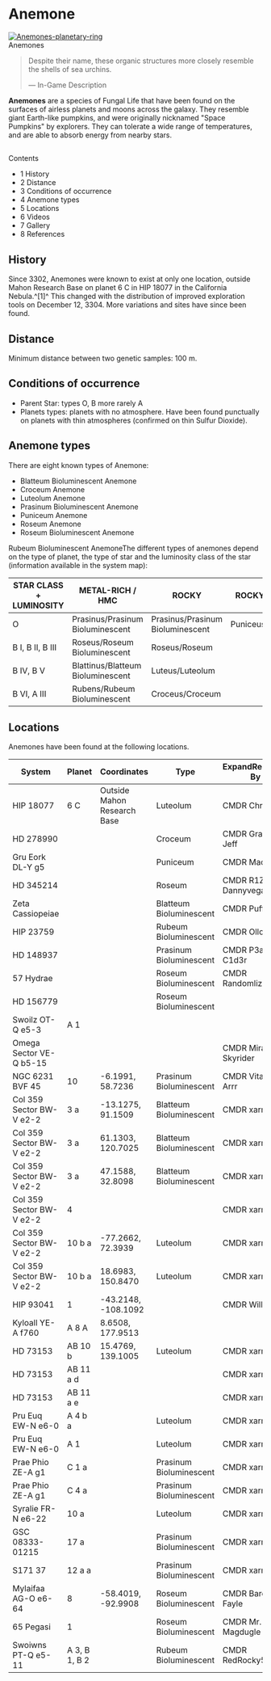 # Anemone
[![Anemones-planetary-ring](https://static.wikia.nocookie.net/elite-dangerous/images/4/45/Anemones-planetary-ring.png/revision/latest/scale-to-width-down/300?cb=20181226192800)](https://static.wikia.nocookie.net/elite-dangerous/images/4/45/Anemones-planetary-ring.png/revision/latest?cb=20181226192800) 	 		 			 		 		 		 			
Anemones
 		 	 

> 
> 
> Despite their name, these organic structures more closely resemble the shells of sea urchins.
> 
> 
> — In-Game Description
> 

**Anemones** are a species of Fungal Life that have been found on the surfaces of airless planets and moons across the galaxy. They resemble giant Earth-like pumpkins, and were originally nicknamed "Space Pumpkins" by explorers. They can tolerate a wide range of temperatures, and are able to absorb energy from nearby stars.

## 

Contents

- 1 History
- 2 Distance
- 3 Conditions of occurrence
- 4 Anemone types
- 5 Locations
- 6 Videos
- 7 Gallery
- 8 References

## History

Since 3302, Anemones were known to exist at only one location, outside Mahon Research Base on planet 6 C in HIP 18077 in the California Nebula.^[1]^ This changed with the distribution of improved exploration tools on December 12, 3304. More variations and sites have since been found.

## Distance

Minimum distance between two genetic samples: 100 m.

## Conditions of occurrence

- Parent Star: types O, B more rarely A
- Planets types: planets with no atmosphere. Have been found punctually on planets with thin atmospheres (confirmed on thin Sulfur Dioxide).

## Anemone types

There are eight known types of Anemone:

- Blatteum Bioluminescent Anemone
- Croceum Anemone
- Luteolum Anemone
- Prasinum Bioluminescent Anemone
- Puniceum Anemone
- Roseum Anemone
- Roseum Bioluminescent Anemone

Rubeum Bioluminescent AnemoneThe different types of anemones depend on the type of planet, the type of star and the luminosity class of the star (information available in the system map):

| STAR CLASS<br>+ LUMINOSITY<br> | METAL-RICH / HMC | ROCKY | ROCKY ICE / ICY |
| --- | --- | --- | --- |
| O | Prasinus/Prasinum Bioluminescent | Prasinus/Prasinum Bioluminescent | Puniceus/Puniceum |
| B I, B II, B III | Roseus/Roseum Bioluminescent | Roseus/Roseum |  |
| B IV, B V | Blattinus/Blatteum Bioluminescent | Luteus/Luteolum |  |
| B VI, A III | Rubens/Rubeum Bioluminescent | Croceus/Croceum |

## Locations

Anemones have been found at the following locations.

| System | Planet | Coordinates | Type | ExpandReported By |
| --- | --- | --- | --- | --- |
| HIP 18077 | 6 C | Outside Mahon Research Base | Luteolum | CMDR Chryco |
| HD 278990 |  |  | Croceum | CMDR Grand Jeff |
| Gru Eork DL-Y g5 |  |  | Puniceum | CMDR Mac1983 |
| HD 345214 |  |  | Roseum | CMDR R1Z Dannyvega |
| Zeta Cassiopeiae |  |  | Blatteum Bioluminescent | CMDR Puffler |
| HIP 23759 |  |  | Rubeum Bioluminescent | CMDR Ollobrains |
| HD 148937 |  |  | Prasinum Bioluminescent | CMDR P3ar C1d3r |
| 57 Hydrae |  |  | Roseum Bioluminescent | CMDR Randomlizard |
| HD 156779 |  |  | Roseum Bioluminescent |  |
| Swoilz OT-Q e5-3 | A 1 |  |  |  |
| Omega Sector VE-Q b5-15 |  |  |  | CMDR Mirakosh Skyrider |
| NGC 6231 BVF 45 | 10 | -6.1991, 58.7236 | Prasinum Bioluminescent | CMDR Vitamin Arrr |
| Col 359 Sector BW-V e2-2 | 3 a | -13.1275, 91.1509 | Blatteum Bioluminescent | CMDR xarmir |
| Col 359 Sector BW-V e2-2 | 3 a | 61.1303, 120.7025 | Blatteum Bioluminescent | CMDR xarmir |
| Col 359 Sector BW-V e2-2 | 3 a | 47.1588, 32.8098 | Blatteum Bioluminescent | CMDR xarmir |
| Col 359 Sector BW-V e2-2 | 4 |  |  | CMDR xarmir |
| Col 359 Sector BW-V e2-2 | 10 b a | -77.2662, 72.3939 | Luteolum | CMDR xarmir |
| Col 359 Sector BW-V e2-2 | 10 b a | 18.6983, 150.8470 | Luteolum | CMDR xarmir |
| HIP 93041 | 1 | -43.2148, -108.1092 |  | CMDR Willie Kay |
| Kyloall YE-A f760 | A 8 A | 8.6508, 177.9513 |  |  |
| HD 73153 | AB 10 b | 15.4769, 139.1005 | Luteolum | CMDR xarmir |
| HD 73153 | AB 11 a d |  |  | CMDR xarmir |
| HD 73153 | AB 11 a e |  |  | CMDR xarmir |
| Pru Euq EW-N e6-0 | A 4 b a |  | Luteolum | CMDR xarmir |
| Pru Euq EW-N e6-0 | A 1 |  | Luteolum | CMDR xarmir |
| Prae Phio ZE-A g1 | C 1 a |  | Prasinum Bioluminescent | CMDR xarmir |
| Prae Phio ZE-A g1 | C 4 a |  | Prasinum Bioluminescent | CMDR xarmir |
| Syralie FR-N e6-22 | 10 a |  | Luteolum | CMDR xarmir |
| GSC 08333-01215 | 17 a |  | Prasinum Bioluminescent | CMDR xarmir |
| S171 37 | 12 a a |  | Prasinum Bioluminescent | CMDR xarmir |
| Mylaifaa AG-O e6-64 | 8 | -58.4019, -92.9908 | Roseum Bioluminescent | CMDR Barden Fayle |
| 65 Pegasi | 1 |  | Roseum Bioluminescent | CMDR Mr. Magdugle |
| Swoiwns PT-Q e5-11 | A 3, B 1, B 2 |  | Rubeum Bioluminescent | CMDR RedRocky54 |